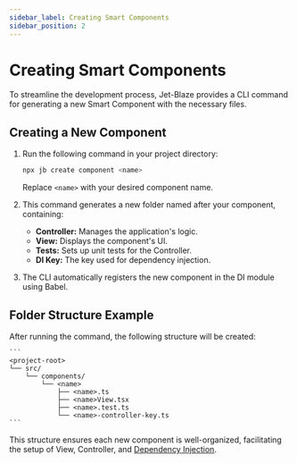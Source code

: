 ```yaml
---
sidebar_label: Creating Smart Components
sidebar_position: 2
---
```

# Creating Smart Components

To streamline the development process, Jet-Blaze provides a CLI command for generating a new Smart Component with the necessary files.

## Creating a New Component

1. Run the following command in your project directory:

    ```bash
    npx jb create component <name>
    ```
    Replace `<name>` with your desired component name.

2. This command generates a new folder named after your component, containing:
    - **Controller:** Manages the application's logic.
    - **View:** Displays the component's UI.
    - **Tests:** Sets up unit tests for the Controller.
    - **DI Key:** The key used for dependency injection.

3. The CLI automatically registers the new component in the DI module using Babel.

## Folder Structure Example

After running the command, the following structure will be created:

    ```
    <project-root>
    └── src/
        └── components/
            └── <name>
                ├── <name>.ts
                ├── <name>View.tsx
                ├── <name>.test.ts
                └── <name>-controller-key.ts
    ```

This structure ensures each new component is well-organized, facilitating the setup of View, Controller, and [Dependency Injection](../Dependency%20Injection%20Container/di-container-overview).
